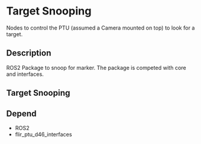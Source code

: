 # Target Snooping

Nodes to control the PTU (assumed a Camera mounted on top) to look for a target.

## Description

ROS2 Package to snoop for marker.
The package is competed with core and interfaces.

## Target Snooping



## Depend

- ROS2
- flir_ptu_d46_interfaces
